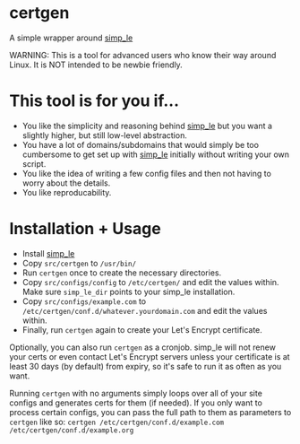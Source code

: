certgen
=======
A simple wrapper around [simp_le](https://github.com/kuba/simp_le)

WARNING: This is a tool for advanced users who know their way around Linux. It is NOT intended to be newbie friendly.

# This tool is for you if...

* You like the simplicity and reasoning behind [simp_le](https://github.com/kuba/simp_le) but you want a slightly higher, but still low-level abstraction.
* You have a lot of domains/subdomains that would simply be too cumbersome to get set up with [simp_le](https://github.com/kuba/simp_le) initially without writing your own script.
* You like the idea of writing a few config files and then not having to worry about the details.
* You like reproducability.

# Installation + Usage

* Install [simp_le](https://github.com/kuba/simp_le)
* Copy `src/certgen` to `/usr/bin/`
* Run `certgen` once to create the necessary directories.
* Copy `src/configs/config` to `/etc/certgen/` and edit the values within. Make sure `simp_le_dir` points to your simp_le installation.
* Copy `src/configs/example.com` to `/etc/certgen/conf.d/whatever.yourdomain.com` and edit the values within.
* Finally, run `certgen` again to create your Let's Encrypt certificate.

Optionally, you can also run `certgen` as a cronjob. simp_le will not renew your certs or even contact Let's Encrypt servers unless your certificate is at least 30 days (by default) from expiry, so it's safe to run it as often as you want.

Running `certgen` with no arguments simply loops over all of your site configs and generates certs for them (if needed). If you only want to process certain configs, you can pass the full path to them as parameters to `certgen` like so: `certgen /etc/certgen/conf.d/example.com /etc/certgen/conf.d/example.org`
